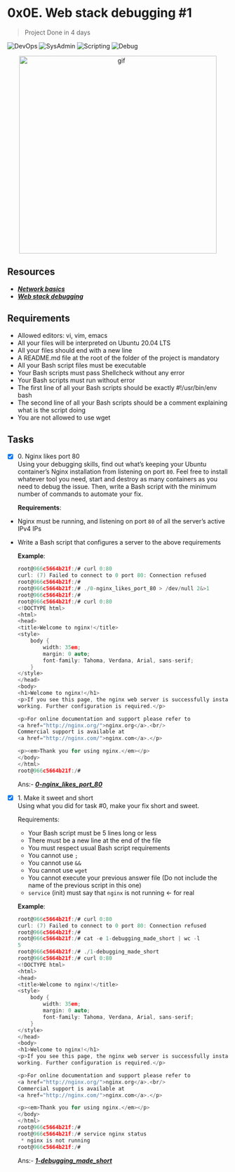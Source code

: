 # 0x0E. Web stack debugging #1
>Project Done in 4 days

![DevOps](https://img.shields.io/badge/-DevOps-yellow)
![SysAdmin](https://img.shields.io/badge/-SysAdmin-yellowgreen)
![Scripting](https://img.shields.io/badge/-Scripting-red)
![Debug](https://img.shields.io/badge/-Debugging-blue)

<p align="center">
  <img src="assets/i.jpg" width="450" title="gif">
</p>

## Resources
* _**[Network basics](NET.md)**_
* _**[Web stack debugging](DEBUGGING.md)**_

## Requirements
* Allowed editors: vi, vim, emacs
* All your files will be interpreted on Ubuntu 20.04 LTS
* All your files should end with a new line
* A README.md file at the root of the folder of the project is mandatory
* All your Bash script files must be executable
* Your Bash scripts must pass Shellcheck without any error
* Your Bash scripts must run without error
* The first line of all your Bash scripts should be exactly #!/usr/bin/env bash
* The second line of all your Bash scripts should be a comment explaining what is the script doing
* You are not allowed to use wget

## Tasks
+ [x] 0\. Nginx likes port 80<br/>Using your debugging skills, find out what’s keeping your Ubuntu container’s Nginx installation from listening on port `80`. Feel free to install whatever tool you need, start and destroy as many containers as you need to debug the issue. Then, write a Bash script with the minimum number of commands to automate your fix.

  __Requirements__:
* Nginx must be running, and listening on port `80` of all the server’s active IPv4 IPs
* Write a Bash script that configures a server to the above requirements
  
  __Example__:
  ```c
  root@966c5664b21f:/# curl 0:80
  curl: (7) Failed to connect to 0 port 80: Connection refused
  root@966c5664b21f:/#
  root@966c5664b21f:/# ./0-nginx_likes_port_80 > /dev/null 2&>1
  root@966c5664b21f:/#
  root@966c5664b21f:/# curl 0:80
  <!DOCTYPE html>
  <html>
  <head>
  <title>Welcome to nginx!</title>
  <style>
      body {
          width: 35em;
          margin: 0 auto;
          font-family: Tahoma, Verdana, Arial, sans-serif;
      }
  </style>
  </head>
  <body>
  <h1>Welcome to nginx!</h1>
  <p>If you see this page, the nginx web server is successfully installed and
  working. Further configuration is required.</p>
  
  <p>For online documentation and support please refer to
  <a href="http://nginx.org/">nginx.org</a>.<br/>
  Commercial support is available at
  <a href="http://nginx.com/">nginx.com</a>.</p>
  
  <p><em>Thank you for using nginx.</em></p>
  </body>
  </html>
  root@966c5664b21f:/#
  ```

  Ans:- _**[0-nginx_likes_port_80](0-nginx_likes_port_80)**_
+ [x] 1\. Make it sweet and short<br/>Using what you did for task #0, make your fix short and sweet.

  Requirements:
  * Your Bash script must be 5 lines long or less
  * There must be a new line at the end of the file
  * You must respect usual Bash script requirements
  * You cannot use `;`
  * You cannot use `&&`
  * You cannot use `wget`
  * You cannot execute your previous answer file (Do not include the name of the previous script in this one)
  * `service` (init) must say that `nginx` is not running ← for real
  
  __Example__:
  ```c
  root@966c5664b21f:/# curl 0:80
  curl: (7) Failed to connect to 0 port 80: Connection refused
  root@966c5664b21f:/#
  root@966c5664b21f:/# cat -e 1-debugging_made_short | wc -l
  5
  root@966c5664b21f:/# ./1-debugging_made_short
  root@966c5664b21f:/# curl 0:80
  <!DOCTYPE html>
  <html>
  <head>
  <title>Welcome to nginx!</title>
  <style>
      body {
          width: 35em;
          margin: 0 auto;
          font-family: Tahoma, Verdana, Arial, sans-serif;
      }
  </style>
  </head>
  <body>
  <h1>Welcome to nginx!</h1>
  <p>If you see this page, the nginx web server is successfully installed and
  working. Further configuration is required.</p>
  
  <p>For online documentation and support please refer to
  <a href="http://nginx.org/">nginx.org</a>.<br/>
  Commercial support is available at
  <a href="http://nginx.com/">nginx.com</a>.</p>
  
  <p><em>Thank you for using nginx.</em></p>
  </body>
  </html>
  root@966c5664b21f:/#
  root@966c5664b21f:/# service nginx status
   * nginx is not running
  root@966c5664b21f:/# 
  ```

  Ans:- _**[1-debugging_made_short](1-debugging_made_short)**_
